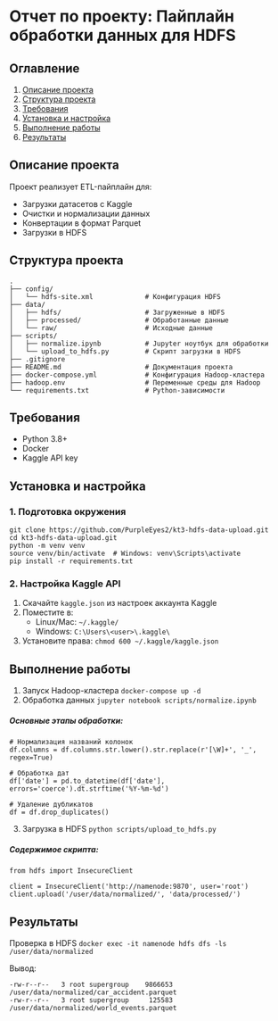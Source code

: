 # Отчет по проекту: Пайплайн обработки данных для HDFS

## Оглавление
1. [Описание проекта](#описание-проекта)
2. [Структура проекта](#структура-проекта)
3. [Требования](#требования)
4. [Установка и настройка](#установка-и-настройка)
5. [Выполнение работы](#выполнение-работы)
6. [Результаты](#результаты)

## Описание проекта
Проект реализует ETL-пайплайн для:
- Загрузки датасетов с Kaggle
- Очистки и нормализации данных
- Конвертации в формат Parquet
- Загрузки в HDFS

## Структура проекта
```
.
├── config/
│   └── hdfs-site.xml             # Конфигурация HDFS
├── data/                         
│   ├── hdfs/                     # Загруженные в HDFS
│   ├── processed/                # Обработанные данные
│   └── raw/                      # Исходные данные
├── scripts/                      
│   ├── normalize.ipynb           # Jupyter ноутбук для обработки
│   └── upload_to_hdfs.py         # Скрипт загрузки в HDFS
├── .gitignore                    
├── README.md                     # Документация проекта
├── docker-compose.yml            # Конфигурация Hadoop-кластера
├── hadoop.env                    # Переменные среды для Hadoop
└── requirements.txt              # Python-зависимости

```

## Требования
- Python 3.8+
- Docker
- Kaggle API key

## Установка и настройка
### 1. Подготовка окружения
```
git clone https://github.com/PurpleEyes2/kt3-hdfs-data-upload.git
cd kt3-hdfs-data-upload.git
python -m venv venv
source venv/bin/activate  # Windows: venv\Scripts\activate
pip install -r requirements.txt
```
### 2. Настройка Kaggle API
1. Скачайте ```kaggle.json``` из настроек аккаунта Kaggle
2. Поместите в:
   - Linux/Mac: ```~/.kaggle/```
   - Windows: ```C:\Users\<user>\.kaggle\```
3. Установите права:
```chmod 600 ~/.kaggle/kaggle.json```

## Выполнение работы
1. Запуск Hadoop-кластера
```docker-compose up -d```
2. Обработка данных
```jupyter notebook scripts/normalize.ipynb```
##### Основные этапы обработки:
```
# Нормализация названий колонок
df.columns = df.columns.str.lower().str.replace(r'[\W]+', '_', regex=True)

# Обработка дат
df['date'] = pd.to_datetime(df['date'], errors='coerce').dt.strftime('%Y-%m-%d')

# Удаление дубликатов
df = df.drop_duplicates()
```
3. Загрузка в HDFS
```python scripts/upload_to_hdfs.py```
##### Содержимое скрипта:
```
from hdfs import InsecureClient

client = InsecureClient('http://namenode:9870', user='root')
client.upload('/user/data/normalized/', 'data/processed/')
```

## Результаты
Проверка в HDFS
```docker exec -it namenode hdfs dfs -ls /user/data/normalized```

Вывод:
```
-rw-r--r--   3 root supergroup    9866653 /user/data/normalized/car_accident.parquet
-rw-r--r--   3 root supergroup     125583 /user/data/normalized/world_events.parquet
```
